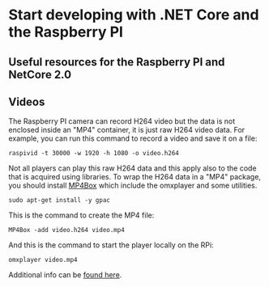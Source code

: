 # Start developing with .NET Core and the Raspberry PI
## Useful resources for the Raspberry PI and NetCore 2.0

## Videos
The Raspberry PI camera can record H264 video but the data is not enclosed inside an "MP4" container, it is just raw H264 video data.
For example, you can run this command to record a video and save it on a file:
```
raspivid -t 30000 -w 1920 -h 1080 -o video.h264
```
Not all players can play this raw H264 data and this apply also to the code that is acquired using libraries.
To wrap the H264 data in a "MP4" package, you should install [MP4Box](https://github.com/gpac/gpac) which include the omxplayer and some utilities.
```
sudo apt-get install -y gpac
```
This is the command to create the MP4 file:
```
MP4Box -add video.h264 video.mp4
```
And this is the command to start the player locally on the RPi:
```
omxplayer video.mp4
```
Additional info can be [found here](https://www.raspberrypi.org/documentation/usage/camera/raspicam/raspivid.md).

